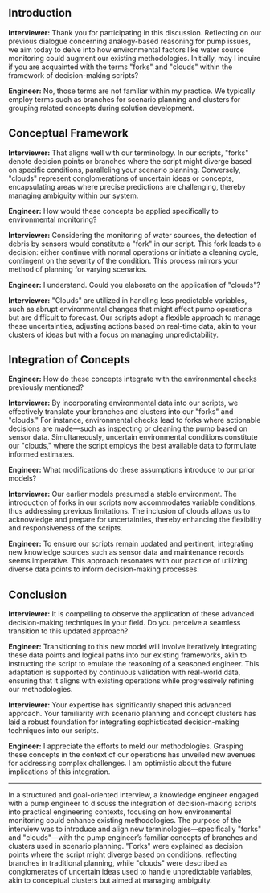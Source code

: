 
## Introduction

**Interviewer:** Thank you for participating in this discussion. Reflecting on our previous dialogue concerning analogy-based reasoning for pump issues, we aim today to delve into how environmental factors like water source monitoring could augment our existing methodologies. Initially, may I inquire if you are acquainted with the terms "forks" and "clouds" within the framework of decision-making scripts?

**Engineer:** No, those terms are not familiar within my practice. We typically employ terms such as branches for scenario planning and clusters for grouping related concepts during solution development.

## Conceptual Framework

**Interviewer:** That aligns well with our terminology. In our scripts, "forks" denote decision points or branches where the script might diverge based on specific conditions, paralleling your scenario planning. Conversely, "clouds" represent conglomerations of uncertain ideas or concepts, encapsulating areas where precise predictions are challenging, thereby managing ambiguity within our system.

**Engineer:** How would these concepts be applied specifically to environmental monitoring?

**Interviewer:** Considering the monitoring of water sources, the detection of debris by sensors would constitute a "fork" in our script. This fork leads to a decision: either continue with normal operations or initiate a cleaning cycle, contingent on the severity of the condition. This process mirrors your method of planning for varying scenarios.

**Engineer:** I understand. Could you elaborate on the application of "clouds"?

**Interviewer:** "Clouds" are utilized in handling less predictable variables, such as abrupt environmental changes that might affect pump operations but are difficult to forecast. Our scripts adopt a flexible approach to manage these uncertainties, adjusting actions based on real-time data, akin to your clusters of ideas but with a focus on managing unpredictability.

## Integration of Concepts

**Engineer:** How do these concepts integrate with the environmental checks previously mentioned?

**Interviewer:** By incorporating environmental data into our scripts, we effectively translate your branches and clusters into our "forks" and "clouds." For instance, environmental checks lead to forks where actionable decisions are made—such as inspecting or cleaning the pump based on sensor data. Simultaneously, uncertain environmental conditions constitute our "clouds," where the script employs the best available data to formulate informed estimates.

**Engineer:** What modifications do these assumptions introduce to our prior models?

**Interviewer:** Our earlier models presumed a stable environment. The introduction of forks in our scripts now accommodates variable conditions, thus addressing previous limitations. The inclusion of clouds allows us to acknowledge and prepare for uncertainties, thereby enhancing the flexibility and responsiveness of the scripts.

**Engineer:** To ensure our scripts remain updated and pertinent, integrating new knowledge sources such as sensor data and maintenance records seems imperative. This approach resonates with our practice of utilizing diverse data points to inform decision-making processes.

## Conclusion

**Interviewer:** It is compelling to observe the application of these advanced decision-making techniques in your field. Do you perceive a seamless transition to this updated approach?

**Engineer:** Transitioning to this new model will involve iteratively integrating these data points and logical paths into our existing frameworks, akin to instructing the script to emulate the reasoning of a seasoned engineer. This adaptation is supported by continuous validation with real-world data, ensuring that it aligns with existing operations while progressively refining our methodologies.

**Interviewer:** Your expertise has significantly shaped this advanced approach. Your familiarity with scenario planning and concept clusters has laid a robust foundation for integrating sophisticated decision-making techniques into our scripts.

**Engineer:** I appreciate the efforts to meld our methodologies. Grasping these concepts in the context of our operations has unveiled new avenues for addressing complex challenges. I am optimistic about the future implications of this integration.

---

In a structured and goal-oriented interview, a knowledge engineer engaged with a pump engineer to discuss the integration of decision-making scripts into practical engineering contexts, focusing on how environmental monitoring could enhance existing methodologies. The purpose of the interview was to introduce and align new terminologies—specifically "forks" and "clouds"—with the pump engineer’s familiar concepts of branches and clusters used in scenario planning. "Forks" were explained as decision points where the script might diverge based on conditions, reflecting branches in traditional planning, while "clouds" were described as conglomerates of uncertain ideas used to handle unpredictable variables, akin to conceptual clusters but aimed at managing ambiguity.
